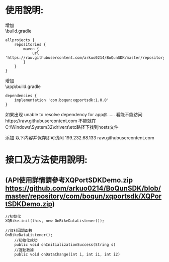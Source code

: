 # 使用說明:  
增加  
\build.gradle  


    allprojects {
    	repositories {
    		maven {
    			url 'https://raw.githubusercontent.com/arkuo0214/BoQunSDK/master/repository'
    		}
    	}
    }
    

增加  
\app\build.gradle  


    dependencies {
    	implementation 'com.boqun:xqportsdk:1.0.0'
    }
    
如果出现 unable to resolve dependency for app@...... 看能不能访问https://raw.githubusercontent.com 不能就在C:\Windows\System32\drivers\etc路径下找到hosts文件  

添加 以下内容并保存即可访问 199.232.68.133 raw.githubusercontent.com  
  
  
# 接口及方法使用說明:  
## **(API使用詳情請參考XQPortSDKDemo.zip https://github.com/arkuo0214/BoQunSDK/blob/master/repository/com/boqun/xqportsdk/XQPortSDKDemo.zip)**
    //初始化
    XQBike.init(this, new OnBikeDataListener());
    
    //資料回調函數
    OnBikeDataListener();
    	//初始化成功
    	public void onInitializationSuccess(String s)
        //運動數據
        public void onDataChange(int i, int i1, int i2)
        
